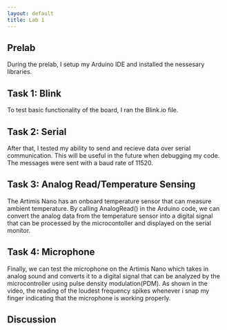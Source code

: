 ```yaml
---
layout: default
title: Lab 1
---
```


## Prelab
During the prelab, I setup my Arduino IDE and installed the nessesary libraries.
## Task 1: Blink
To test basic functionality of the board, I ran the Blink.io file.
## Task 2: Serial
After that, I tested my ability to send and recieve data over serial communication. This will be useful in the future when debugging my code. The messages were sent with a baud rate of 11520. 
## Task 3: Analog Read/Temperature Sensing
The Artimis Nano has an onboard temperature sensor that can measure ambient temperature. By calling AnalogRead() in the Arduino code, we can convert the analog data from the temperature sensor into a digital signal that can be processed by the microcontoller and displayed on the serial monitor. 
## Task 4: Microphone
Finally, we can test the microphone on the Artimis Nano which takes in analog sound and converts it to a digital signal that can be analyzed by the microcontroller using pulse density modulation(PDM). As shown in the video, the reading of the loudest frequency spikes whenever i snap my finger indicating that the microphone is working properly.
## Discussion

